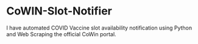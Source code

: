 # CoWIN-Slot-Notifier
I have automated COVID Vaccine slot availability notification using Python and Web Scraping the official CoWin portal.
